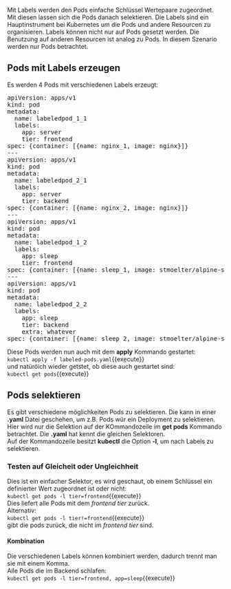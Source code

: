 Mit Labels werden den Pods einfache Schlüssel Wertepaare zugeordnet. Mit diesen lassen sich die Pods danach selektieren. 
Die Labels sind ein Hauptinstrument bei Kubernetes um die Pods und andere Resourcen zu organisieren. Labels können nicht nur auf Pods gesetzt werden. Die Benutzung auf anderen Resourcen ist analog zu Pods. In diesem Szenario werden nur Pods betrachtet.  

## Pods mit Labels erzeugen
Es werden 4 Pods mit verschiedenen Labels erzeugt:
<pre class="file" data-filename="labeled-pods.yaml" data-target="replace">
apiVersion: apps/v1
kind: pod
metadata:
  name: labeledpod_1_1
  labels:
    app: server
    tier: frontend
spec: {container: [{name: nginx_1, image: nginx}]}
---
apiVersion: apps/v1
kind: pod
metadata:
  name: labeledpod_2_1
  labels:
    app: server
    tier: backend
spec: {container: [{name: nginx_2, image: nginx}]}
---
apiVersion: apps/v1
kind: pod
metadata:
  name: labeledpod_1_2
  labels:
    app: sleep
    tier: frontend
spec: {container: [{name: sleep_1, image: stmoelter/alpine-sleep-user}]}
---
apiVersion: apps/v1
kind: pod
metadata:
  name: labeledpod_2_2
  labels:
    app: sleep
    tier: backend
    extra: whatever
spec: {container: [{name: sleep_2, image: stmoelter/alpine-sleep-user}]}
</pre>   
Diese Pods werden nun auch mit dem **apply** Kommando gestartet:   
`kubectl apply -f labeled-pods.yaml`{{execute}}  
und natüröich wieder getstet, ob diese auch gestartet sind:   
`kubectl get pods`{{execute}}   
   
## Pods selektieren
Es gibt verschiedene möglichkeiten Pods zu selektieren. Die kann in einer **.yaml** Datei geschehen, um z.B. Pods wür ein Deployment zu selektieren. Hier wird nur die Selektion auf der KOmmandozeile im **get pods** Kommando betrachtet. Die **.yaml** hat kennt die gleichen Selektoren.   
Auf der Kommandozeile besitzt **kubectl** die Option **-l**, um nach Labels zu selektieren.   

### Testen auf Gleicheit oder Ungleichheit
Dies ist ein einfacher Selektor, es wird geschaut, ob einem Schlüssel ein definierter Wert zugeordnet ist oder nicht:   
`kubectl get pods -l tier=frontend`{{execute}}   
Dies liefert alle Pods mit dem *frontend* *tier* zurück.   
Alternativ:   
`kubectl get pods -l tier!=frontend`{{execute}}  
gibt die pods zurück, die nicht im *frontend tier* sind.   

#### Kombination
Die verschiedenen Labels können kombiniert werden, dadurch trennt man sie mit einem Komma.   
Alle Pods die im Backend schlafen:   
`kubectl get pods -l tier=frontend, app=sleep`{{execute}}



